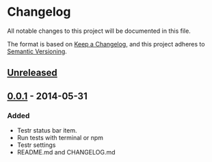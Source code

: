 # Changelog
All notable changes to this project will be documented in this file.

The format is based on [Keep a Changelog](https://keepachangelog.com/en/1.0.0/),
and this project adheres to [Semantic Versioning](https://semver.org/spec/v2.0.0.html).

## [Unreleased]

## [0.0.1] - 2014-05-31
### Added
- Testr status bar item.
- Run tests with terminal or npm
- Testr settings
- README.md and CHANGELOG.md

[Unreleased]: https://github.com/tscpp/testr/compare/v0.0.1...HEAD
[0.0.1]: https://github.com/tscpp/testr/releases/tag/v0.0.1